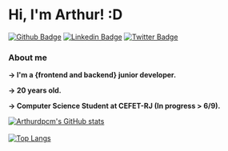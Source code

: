 # Hi, I'm Arthur! :D

[![Github Badge](https://img.shields.io/badge/-Github-000?style=flat-square&logo=Github&logoColor=white&link=https://github.com/arthurdpcm)](https://github.com/arthurdpcm)
[![Linkedin Badge](https://img.shields.io/badge/-LinkedIn-blue?style=flat-square&logo=Linkedin&logoColor=white&link=https://www.linkedin.com/in/arthurdpcm/)](https://www.linkedin.com/in/arthurdpcm/)
[![Twitter Badge](https://img.shields.io/badge/-Twitter-1ca0f1?style=flat-square&labelColor=1ca0f1&logo=twitter&logoColor=white&link=https://twitter.com/arthurdpcm)](https://twitter.com/arthurdpcm)


### About me
<p><b>-> I'm a {frontend and backend} junior developer.</b></p>
<p><b>-> 20 years old.</b></p>
<p><b>-> Computer Science Student at CEFET-RJ (In progress > 6/9).</b></p>

[![Arthurdpcm's GitHub stats](https://github-readme-stats.vercel.app/api?username=arthurdpcm&theme=radical&show_icons=true&count_private=true)](https://github.com/arthurdpcm/github-readme-stats)
</br>
</br>
[![Top Langs](https://github-readme-stats.vercel.app/api/top-langs/?username=arthurdpcm&langs_count=8)](https://github.com/arthurdpcm/github-readme-stats)
